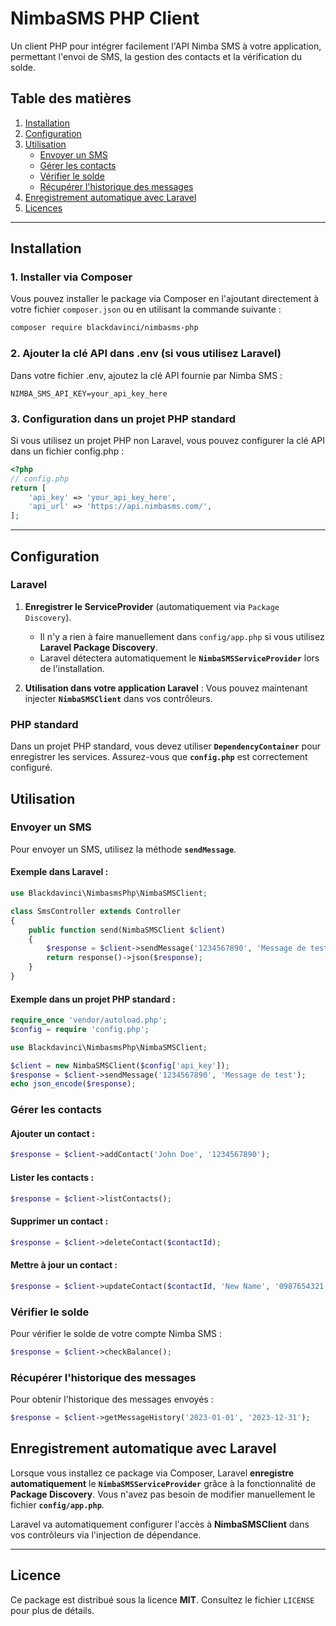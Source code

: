 # NimbaSMS PHP Client

Un client PHP pour intégrer facilement l'API Nimba SMS à votre application, permettant l'envoi de SMS, la gestion des contacts et la vérification du solde.

## Table des matières
1. [Installation](#installation)
2. [Configuration](#configuration)
3. [Utilisation](#utilisation)
   - [Envoyer un SMS](#envoyer-un-sms)
   - [Gérer les contacts](#gérer-les-contacts)
   - [Vérifier le solde](#vérifier-le-solde)
   - [Récupérer l'historique des messages](#récupérer-lhistorique-des-messages)
4. [Enregistrement automatique avec Laravel](#enregistrement-automatique-avec-laravel)
5. [Licences](#licence)

---

## Installation

### 1. **Installer via Composer**

Vous pouvez installer le package via Composer en l'ajoutant directement à votre fichier `composer.json` ou en utilisant la commande suivante :

```bash
composer require blackdavinci/nimbasms-php
```

### 2. **Ajouter la clé API dans .env (si vous utilisez Laravel)**

Dans votre fichier .env, ajoutez la clé API fournie par Nimba SMS :

```env
NIMBA_SMS_API_KEY=your_api_key_here
```

### 3. **Configuration dans un projet PHP standard**

Si vous utilisez un projet PHP non Laravel, vous pouvez configurer la clé API dans un fichier config.php :

```php
<?php
// config.php
return [
    'api_key' => 'your_api_key_here',
    'api_url' => 'https://api.nimbasms.com/',
];
```

---

## Configuration

### **Laravel**

1. **Enregistrer le ServiceProvider** (automatiquement via `Package Discovery`).
   - Il n'y a rien à faire manuellement dans `config/app.php` si vous utilisez **Laravel Package Discovery**.
   - Laravel détectera automatiquement le **`NimbaSMSServiceProvider`** lors de l'installation.

2. **Utilisation dans votre application Laravel** : Vous pouvez maintenant injecter **`NimbaSMSClient`** dans vos contrôleurs.

### **PHP standard**

Dans un projet PHP standard, vous devez utiliser **`DependencyContainer`** pour enregistrer les services. Assurez-vous que **`config.php`** est correctement configuré.

## Utilisation

### **Envoyer un SMS**

Pour envoyer un SMS, utilisez la méthode **`sendMessage`**.

#### Exemple dans Laravel :
```php
use Blackdavinci\NimbasmsPhp\NimbaSMSClient;

class SmsController extends Controller
{
    public function send(NimbaSMSClient $client)
    {
        $response = $client->sendMessage('1234567890', 'Message de test');
        return response()->json($response);
    }
}
```

#### Exemple dans un projet PHP standard :
```php
require_once 'vendor/autoload.php';
$config = require 'config.php';

use Blackdavinci\NimbasmsPhp\NimbaSMSClient;

$client = new NimbaSMSClient($config['api_key']);
$response = $client->sendMessage('1234567890', 'Message de test');
echo json_encode($response);
```

### **Gérer les contacts**

#### Ajouter un contact :

```php
$response = $client->addContact('John Doe', '1234567890');
```

#### Lister les contacts :

```php
$response = $client->listContacts();
```

#### Supprimer un contact :

```php
$response = $client->deleteContact($contactId);
```

#### Mettre à jour un contact :

```php
$response = $client->updateContact($contactId, 'New Name', '0987654321');
```
### **Vérifier le solde**

Pour vérifier le solde de votre compte Nimba SMS :

```php
$response = $client->checkBalance();
```

### **Récupérer l'historique des messages**

Pour obtenir l'historique des messages envoyés :

```php
$response = $client->getMessageHistory('2023-01-01', '2023-12-31');
```

## Enregistrement automatique avec Laravel

Lorsque vous installez ce package via Composer, Laravel **enregistre automatiquement** le **`NimbaSMSServiceProvider`** grâce à la fonctionnalité de **Package Discovery**. Vous n'avez pas besoin de modifier manuellement le fichier **`config/app.php`**.

Laravel va automatiquement configurer l'accès à **NimbaSMSClient** dans vos contrôleurs via l'injection de dépendance.

---

## Licence

Ce package est distribué sous la licence **MIT**. Consultez le fichier `LICENSE` pour plus de détails.
